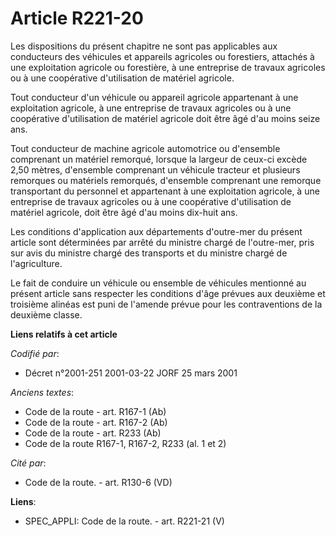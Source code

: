# Article R221-20

Les dispositions du présent chapitre ne sont pas applicables aux conducteurs des véhicules et appareils agricoles ou
forestiers, attachés à une exploitation agricole ou forestière, à une entreprise de travaux agricoles ou à une coopérative
d'utilisation de matériel agricole.

Tout conducteur d'un véhicule ou appareil agricole appartenant à une exploitation agricole, à une entreprise de travaux
agricoles ou à une coopérative d'utilisation de matériel agricole doit être âgé d'au moins seize ans.

Tout conducteur de machine agricole automotrice ou d'ensemble comprenant un matériel remorqué, lorsque la largeur de ceux-ci
excède 2,50 mètres, d'ensemble comprenant un véhicule tracteur et plusieurs remorques ou matériels remorqués, d'ensemble
comprenant une remorque transportant du personnel et appartenant à une exploitation agricole, à une entreprise de travaux
agricoles ou à une coopérative d'utilisation de matériel agricole, doit être âgé d'au moins dix-huit ans.

Les conditions d'application aux départements d'outre-mer du présent article sont déterminées par arrêté du ministre chargé
de l'outre-mer, pris sur avis du ministre chargé des transports et du ministre chargé de l'agriculture.

Le fait de conduire un véhicule ou ensemble de véhicules mentionné au présent article sans respecter les conditions d'âge
prévues aux deuxième et troisième alinéas est puni de l'amende prévue pour les contraventions de la deuxième classe.

**Liens relatifs à cet article**

_Codifié par_:

  - Décret n°2001-251 2001-03-22 JORF 25 mars 2001

_Anciens textes_:

  - Code de la route - art. R167-1 (Ab)
  - Code de la route - art. R167-2 (Ab)
  - Code de la route - art. R233 (Ab)
  - Code de la route R167-1, R167-2, R233 (al. 1 et 2)

_Cité par_:

  - Code de la route. - art. R130-6 (VD)

**Liens**:

  - SPEC_APPLI: Code de la route. - art. R221-21 (V)
